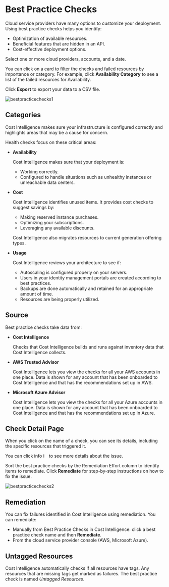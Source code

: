 # Best Practice Checks  

Cloud service providers have many options to customize your deployment. Using best practice checks helps you identify:
* Optimization of available resources.
* Beneficial features that are hidden in an API.
* Cost-effective deployment options.

Select one or more cloud providers, accounts, and a date.

You can click on a card to filter the checks and failed resources by importance or category. For example, click **Availability Category** to see a list of the failed resources for Availability.

Click **Export** to export your data to a CSV file.

![bestpracticechecks1](https://github.com/user-attachments/assets/16a1c43f-708a-46ee-83b3-8c9b345914b8)

## Categories

Cost Intelligence makes sure your infrastructure is configured correctly and highlights areas that may be a cause for concern.

Health checks focus on these critical areas:

* **Availability**

  Cost Intelligence makes sure that your deployment is:
   * Working correctly.
   * Configured to handle situations such as unhealthy instances or unreachable data centers.
* **Cost**

  Cost Intelligence identifies unused items. It provides cost checks to suggest savings by:
   * Making reserved instance purchases.
   * Optimizing your subscriptions.
   * Leveraging any available discounts.

  Cost Intelligence also migrates resources to current generation offering types.

* **Usage**

  Cost Intelligence reviews your architecture to see if:
   * Autoscaling is configured properly on your servers.
   * Users in your identity management portals are created according to best practices.
   * Backups are done automatically and retained for an appropriate amount of time.
   * Resources are being properly utilized.

## Source

Best practice checks take data from:

* **Cost Intelligence**

   Checks that Cost Intelligence builds and runs against inventory data that Cost Intelligence collects.

* **AWS Trusted Advisor**

  Cost Intelligence lets you view the checks for all your AWS accounts in one place. Data is shown for any account that has been onboarded to Cost Intelligence and that has the recommendations set up in AWS.

* **Microsoft Azure Advisor**

   Cost Intelligence lets you view the checks for all your Azure accounts in one place. Data is shown for any account that has been onboarded to Cost Intelligence and that has the recommendations set up in Azure.


## Check Detail Page

When you click on the name of a check, you can see its details, including the specific resources that triggered it.

You can click info <img height="14" alt="i" src="https://github.com/user-attachments/assets/534c7442-32fe-48c1-996b-d54d9f956281"> to see more details about the issue.

Sort the best practice checks by the Remediation Effort column to identify items to remediate. Click **Remediate** for step-by-step instructions on how to fix the issue.

![bestpracticechecks2](https://github.com/user-attachments/assets/d734dde0-224e-41a4-9f14-40914fdde363)


## Remediation

You can fix failures identified in Cost Intelligence using remediation. You can remediate:

* Manually from Best Practice Checks in Cost Intelligence: click a best practice check name and then **Remediate**.
* From the cloud service provider console (AWS, Microsoft Azure).

## Untagged Resources

Cost Intelligence automatically checks if all resources have tags. Any resources that are missing tags get marked as failures. The best practice check is named <i>Untagged Resources</i>.
